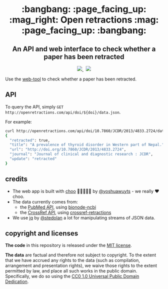 <div align="center">
  <h1>:bangbang: :page_facing_up: :mag_right: Open retractions :mag: :page_facing_up: :bangbang:</h1>
  <h2>An API and web interface to check whether a paper has been retracted</h2>
</div>

<div align="center">
  <a href="https://github.com/fathomlabs/crossref-cli/blob/master/LICENSE" alt="MIT license">
    <img src="https://img.shields.io/badge/license-MIT-green.svg?style=flat-square" />
  </a>&nbsp;
  <a href="http://fathomlabs.io" target="_blank">
    <img src="https://img.shields.io/badge/made_with-❤️💛💚💙💜💖-e6e6e6.svg?style=flat-square" />
  </a>
</div>

Use the [web-tool](http://openretractions.com) to check whether a paper has been retracted.

## API

To query the API, simply `GET` `http://openretractions.com/api/doi/${doi}/data.json`.

For example:

```bash
curl http://openretractions.com/api/doi/10.7860/JCDR/2013/4833.2724/data.json | jq
{
  "retracted": true,
  "title": "A prevalence of thyroid disorder in Western part of Nepal.",
  "url": "http://doi.org/10.7860/JCDR/2013/4833.2724",
  "journal": "Journal of clinical and diagnostic research : JCDR",
  "update": "retracted"
}
```

## credits

- The web app is built with [choo](https://github.com/yoshuawuyts/choo) :steam_locomotive::train::train::train::train: by [@yoshuawuyts](https://github.com/yoshuawuyts) - we really :heart: choo.
- The data currently comes from:
  - the [PubMed API](https://www.ncbi.nlm.nih.gov/home/develop/api.shtml), using [bionode-ncbi](https://github.com/bionode/bionode-ncbi)
  - the [CrossRef API](http://api.crossref.org), using [crossref-retractions](https://github.com/fathomlabs/crossref-retractions)
- We use [jq](https://github.com/stedolan/jq) by [@stedolan](https://github.com/stedolan) a lot for manipulating streams of JSON data.

## copyright and licenses

**The code** in this repository is released under the [MIT license](https://github.com/fathomlabs/crossref-cli/blob/master/LICENSE).

**The data** are factual and therefore not subject to copyright. To the extent that we have accrued any rights to the data (such as compilation, arrangement and presentation rights), we waive those rights to the extent permitted by law, and place all such works in the public domain. Specifically, we do so using the [CC0 1.0 Universal Public Domain Dedication](https://creativecommons.org/publicdomain/zero/1.0/).
